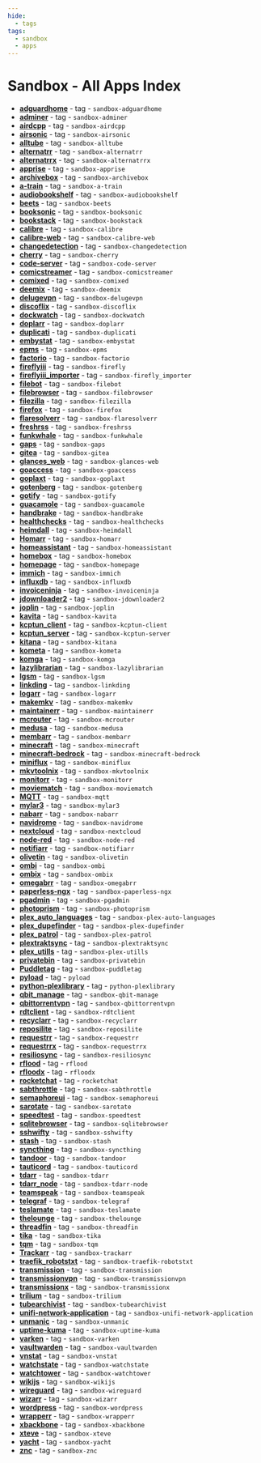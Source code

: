 ```yaml
---
hide:
  - tags
tags:
  - sandbox
  - apps
---
```


# Sandbox - All Apps Index

- **[adguardhome](../sandbox/apps/adguardhome.md)**  - tag - `sandbox-adguardhome`
- **[adminer](../sandbox/apps/adminer.md)**  - tag - `sandbox-adminer`
- **[airdcpp](../sandbox/apps/airdcpp.md)**  - tag - `sandbox-airdcpp`
- **[airsonic](../sandbox/apps/airsonic.md)**  - tag - `sandbox-airsonic`
- **[alltube](../sandbox/apps/alltube.md)**  - tag - `sandbox-alltube`
- **[alternatrr](../sandbox/apps/alternatrr.md)**  - tag - `sandbox-alternatrr`
- **[alternatrrx](../sandbox/apps/alternatrrx.md)**  - tag - `sandbox-alternatrrx`
- **[apprise](../sandbox/apps/apprise.md)**  - tag - `sandbox-apprise`
- **[archivebox](../sandbox/apps/archivebox.md)**  - tag - `sandbox-archivebox`
- **[a-train](../sandbox/apps/a-train.md)**  - tag - `sandbox-a-train`
- **[audiobookshelf](../sandbox/apps/audiobookshelf.md)**  - tag - `sandbox-audiobookshelf`
- **[beets](../sandbox/apps/beets.md)**  - tag - `sandbox-beets`
- **[booksonic](../sandbox/apps/booksonic.md)**  - tag - `sandbox-booksonic`
- **[bookstack](../sandbox/apps/bookstack.md)**  - tag - `sandbox-bookstack`
- **[calibre](../sandbox/apps/calibre.md)**  - tag - `sandbox-calibre`
- **[calibre-web](../sandbox/apps/calibre-web.md)**  - tag - `sandbox-calibre-web`
- **[changedetection](../sandbox/apps/changedetection.md)**  - tag - `sandbox-changedetection`
- **[cherry](../sandbox/apps/cherry.md)**  - tag - `sandbox-cherry`
- **[code-server](../sandbox/apps/code-server.md)**  - tag - `sandbox-code-server`
- **[comicstreamer](../sandbox/apps/comicstreamer.md)**  - tag - `sandbox-comicstreamer`
- **[comixed](../sandbox/apps/comixed.md)**  - tag - `sandbox-comixed`
- **[deemix](../sandbox/apps/deemix.md)**  - tag - `sandbox-deemix`
- **[delugevpn](../sandbox/apps/delugevpn.md)**  - tag - `sandbox-delugevpn`
- **[discoflix](../sandbox/apps/discoflix.md)**  - tag - `sandbox-discoflix`
- **[dockwatch](../sandbox/apps/dockwatch.md)**  - tag - `sandbox-dockwatch`
- **[doplarr](../sandbox/apps/doplarr.md)**  - tag - `sandbox-doplarr`
- **[duplicati](../sandbox/apps/duplicati.md)**  - tag - `sandbox-duplicati`
- **[embystat](../sandbox/apps/embystat.md)**  - tag - `sandbox-embystat`
- **[epms](../sandbox/apps/epms.md)**  - tag - `sandbox-epms`
- **[factorio](../sandbox/apps/factorio.md)**  - tag - `sandbox-factorio`
- **[fireflyiii](../sandbox/apps/fireflyiii.md)** - tag - `sandbox-firefly`
- **[fireflyiii_importer](../sandbox/apps/fireflyiii_importer.md)** - tag - `sandbox-firefly_importer`
- **[filebot](../sandbox/apps/filebot.md)**  - tag - `sandbox-filebot`
- **[filebrowser](../sandbox/apps/filebrowser.md)**  - tag - `sandbox-filebrowser`
- **[filezilla](../sandbox/apps/filezilla.md)**  - tag - `sandbox-filezilla`
- **[firefox](../sandbox/apps/firefox.md)**  - tag - `sandbox-firefox`
- **[flaresolverr](../sandbox/apps/flaresolverr.md)**  - tag - `sandbox-flaresolverr`
- **[freshrss](../sandbox/apps/freshrss.md)**  - tag - `sandbox-freshrss`
- **[funkwhale](../sandbox/apps/funkwhale.md)**  - tag - `sandbox-funkwhale`
- **[gaps](../sandbox/apps/gaps.md)**  - tag - `sandbox-gaps`
- **[gitea](../sandbox/apps/gitea.md)**  - tag - `sandbox-gitea`
- **[glances_web](../sandbox/apps/glances_web.md)**  - tag - `sandbox-glances-web`
- **[goaccess](../sandbox/apps/goaccess.md)**  - tag - `sandbox-goaccess`
- **[goplaxt](../sandbox/apps/goplaxt.md)**  - tag - `sandbox-goplaxt`
- **[gotenberg](../sandbox/apps/gotenberg.md)**  - tag - `sandbox-gotenberg`
- **[gotify](../sandbox/apps/gotify.md)**  - tag - `sandbox-gotify`
- **[guacamole](../sandbox/apps/guacamole.md)**  - tag - `sandbox-guacamole`
- **[handbrake](../sandbox/apps/handbrake.md)**  - tag - `sandbox-handbrake`
- **[healthchecks](../sandbox/apps/healthchecks.md)**  - tag - `sandbox-healthchecks`
- **[heimdall](../sandbox/apps/heimdall.md)**  - tag - `sandbox-heimdall`
- **[Homarr](../sandbox/apps/homarr.md)**  - tag - `sandbox-homarr`
- **[homeassistant](../sandbox/apps/homeassistant.md)** - tag - `sandbox-homeassistant`
- **[homebox](../sandbox/apps/homebox.md)**  - tag - `sandbox-homebox`
- **[homepage](../sandbox/apps/homepage.md)**  - tag - `sandbox-homepage`
- **[immich](../sandbox/apps/immich.md)**  - tag - `sandbox-immich`
- **[influxdb](../sandbox/apps/influxdb.md)**  - tag - `sandbox-influxdb`
- **[invoiceninja](../sandbox/apps/invoiceninja.md)**  - tag - `sandbox-invoiceninja`
- **[jdownloader2](../sandbox/apps/jdownloader2.md)**  - tag - `sandbox-jdownloader2`
- **[joplin](../sandbox/apps/joplin.md)**  - tag - `sandbox-joplin`
- **[kavita](../sandbox/apps/kavita.md)**  - tag - `sandbox-kavita`
- **[kcptun_client](../sandbox/apps/kcptun-client.md)**  - tag - `sandbox-kcptun-client`
- **[kcptun_server](../sandbox/apps/kcptun-server.md)**  - tag - `sandbox-kcptun-server`
- **[kitana](../sandbox/apps/kitana.md)**  - tag - `sandbox-kitana`
- **[kometa](../sandbox/apps/kometa.md)** - tag - `sandbox-kometa`
- **[komga](../sandbox/apps/komga.md)**  - tag - `sandbox-komga`
- **[lazylibrarian](../sandbox/apps/lazylibrarian.md)**  - tag - `sandbox-lazylibrarian`
- **[lgsm](../sandbox/apps/lgsm.md)**  - tag - `sandbox-lgsm`
- **[linkding](../sandbox/apps/linkding.md)**  - tag - `sandbox-linkding`
- **[logarr](../sandbox/apps/logarr.md)**  - tag - `sandbox-logarr`
- **[makemkv](../sandbox/apps/makemkv.md)**  - tag - `sandbox-makemkv`
- **[maintainerr](../sandbox/apps/maintainerr.md)**  - tag - `sandbox-maintainerr`
- **[mcrouter](../sandbox/apps/mcrouter.md)**  - tag - `sandbox-mcrouter`
- **[medusa](../sandbox/apps/medusa.md)**  - tag - `sandbox-medusa`
- **[membarr](../sandbox/apps/membarr.md)**  - tag - `sandbox-membarr`
- **[minecraft](../sandbox/apps/minecraft.md)**  - tag - `sandbox-minecraft`
- **[minecraft-bedrock](../sandbox/apps/minecraft-bedrock.md)**  - tag - `sandbox-minecraft-bedrock`
- **[miniflux](../sandbox/apps/miniflux.md)**  - tag - `sandbox-miniflux`
- **[mkvtoolnix](../sandbox/apps/mkvtoolnix.md)**  - tag - `sandbox-mkvtoolnix`
- **[monitorr](../sandbox/apps/monitorr.md)**  - tag - `sandbox-monitorr`
- **[moviematch](../sandbox/apps/moviematch.md)**  - tag - `sandbox-moviematch`
- **[MQTT](../sandbox/apps/mqtt.md)**  - tag - `sandbox-mqtt`
- **[mylar3](../sandbox/apps/mylar3.md)**  - tag - `sandbox-mylar3`
- **[nabarr](../sandbox/apps/nabarr.md)**  - tag - `sandbox-nabarr`
- **[navidrome](../sandbox/apps/navidrome.md)**  - tag - `sandbox-navidrome`
- **[nextcloud](../sandbox/apps/nextcloud.md)**  - tag - `sandbox-nextcloud`
- **[node-red](../sandbox/apps/node-red.md)**  - tag - `sandbox-node-red`
- **[notifiarr](../sandbox/apps/notifiarr.md)**  - tag - `sandbox-notifiarr`
- **[olivetin](../sandbox/apps/olivetin.md)**  - tag - `sandbox-olivetin`
- **[ombi](../sandbox/apps/ombi.md)**  - tag - `sandbox-ombi`
- **[ombix](../sandbox/apps/ombix.md)**  - tag - `sandbox-ombix`
- **[omegabrr](../sandbox/apps/omegabrr.md)**  - tag - `sandbox-omegabrr`
- **[paperless-ngx](../sandbox/apps/paperless-ngx.md)**  - tag - `sandbox-paperless-ngx`
- **[pgadmin](../sandbox/apps/pgadmin.md)**  - tag - `sandbox-pgadmin`
- **[photoprism](../sandbox/apps/photoprism.md)**  - tag - `sandbox-photoprism`
- **[plex_auto_languages](../sandbox/apps/plex-auto-languages.md)**  - tag - `sandbox-plex-auto-languages`
- **[plex_dupefinder](../sandbox/apps/plex-dupefinder.md)**  - tag - `sandbox-plex-dupefinder`
- **[plex_patrol](../sandbox/apps/plex-patrol.md)**  - tag - `sandbox-plex-patrol`
- **[plextraktsync](../sandbox/apps/plextraktsync.md)**  - tag - `sandbox-plextraktsync`
- **[plex_utills](../sandbox/apps/plex-utills.md)**  - tag - `sandbox-plex-utills`
- **[privatebin](../sandbox/apps/privatebin.md)**  - tag - `sandbox-privatebin`
- **[Puddletag](../sandbox/apps/puddletag.md)**  - tag - `sandbox-puddletag`
- **[pyload](../sandbox/apps/pyload.md)**  - tag - `pyload`
- **[python-plexlibrary](../sandbox/apps/python-plexlibrary.md)**  - tag - `python-plexlibrary`
- **[qbit_manage](../sandbox/apps/qbit-manage.md)**  - tag - `sandbox-qbit-manage`
- **[qbittorrentvpn](../sandbox/apps/qbittorrentvpn.md)**  - tag - `sandbox-qbittorrentvpn`
- **[rdtclient](../sandbox/apps/rdtclient.md)**  - tag - `sandbox-rdtclient`
- **[recyclarr](../sandbox/apps/recyclarr.md)**  - tag - `sandbox-recyclarr`
- **[reposilite](../sandbox/apps/reposilite.md)**  - tag - `sandbox-reposilite`
- **[requestrr](../sandbox/apps/requestrr.md)**  - tag - `sandbox-requestrr`
- **[requestrrx](../sandbox/apps/requestrrx.md)**  - tag - `sandbox-requestrrx`
- **[resiliosync](../sandbox/apps/resiliosync.md)**  - tag - `sandbox-resiliosync`
- **[rflood](../sandbox/apps/rflood.md)**  - tag - `rflood`
- **[rfloodx](../sandbox/apps/rfloodx.md)**  - tag - `rfloodx`
- **[rocketchat](../sandbox/apps/rocketchat.md)**  - tag - `rocketchat`
- **[sabthrottle](../sandbox/apps/sabthrottle.md)**  - tag - `sandbox-sabthrottle`
- **[semaphoreui](../sandbox/apps/semaphoreui.md)**  - tag - `sandbox-semaphoreui`
- **[sarotate](../sandbox/apps/sarotate.md)**  - tag - `sandbox-sarotate`
- **[speedtest](../sandbox/apps/speedtest.md)**  - tag - `sandbox-speedtest`
- **[sqlitebrowser](../sandbox/apps/sqlitebrowser.md)**  - tag - `sandbox-sqlitebrowser`
- **[sshwifty](../sandbox/apps/sshwifty.md)**  - tag - `sandbox-sshwifty`
- **[stash](../sandbox/apps/stash.md)**  - tag - `sandbox-stash`
- **[syncthing](../sandbox/apps/syncthing.md)**  - tag - `sandbox-syncthing`
- **[tandoor](../sandbox/apps/tandoor.md)**  - tag - `sandbox-tandoor`
- **[tauticord](../sandbox/apps/tauticord.md)**  - tag - `sandbox-tauticord`
- **[tdarr](../sandbox/apps/tdarr.md)**  - tag - `sandbox-tdarr`
- **[tdarr_node](../sandbox/apps/tdarr-node.md)**  - tag - `sandbox-tdarr-node`
- **[teamspeak](../sandbox/apps/teamspeak.md)**  - tag - `sandbox-teamspeak`
- **[telegraf](../sandbox/apps/telegraf.md)**  - tag - `sandbox-telegraf`
- **[teslamate](../sandbox/apps/teslamate.md)**  - tag - `sandbox-teslamate`
- **[thelounge](../sandbox/apps/thelounge.md)**  - tag - `sandbox-thelounge`
- **[threadfin](../sandbox/apps/threadfin.md)**  - tag - `sandbox-threadfin`
- **[tika](../sandbox/apps/tika.md)**  - tag - `sandbox-tika`
- **[tqm](../sandbox/apps/tqm.md)**  - tag - `sandbox-tqm`
- **[Trackarr](../sandbox/apps/trackarr.md)**  - tag - `sandbox-trackarr`
- **[traefik_robotstxt](../sandbox/apps/traefik-robotstxt.md)**  - tag - `sandbox-traefik-robotstxt`
- **[transmission](../sandbox/apps/transmission.md)**  - tag - `sandbox-transmission`
- **[transmissionvpn](../sandbox/apps/transmissionvpn.md)**  - tag - `sandbox-transmissionvpn`
- **[transmissionx](../sandbox/apps/transmissionx.md)**  - tag - `sandbox-transmissionx`
- **[trilium](../sandbox/apps/trilium.md)**  - tag - `sandbox-trilium`
- **[tubearchivist](../sandbox/apps/tubearchivist.md)**  - tag - `sandbox-tubearchivist`
- **[unifi-network-application](../sandbox/apps/unifi-network-application.md)**  - tag - `sandbox-unifi-network-application`
- **[unmanic](../sandbox/apps/unmanic.md)**  - tag - `sandbox-unmanic`
- **[uptime-kuma](../sandbox/apps/uptime-kuma.md)**  - tag - `sandbox-uptime-kuma`
- **[varken](../sandbox/apps/varken.md)**  - tag - `sandbox-varken`
- **[vaultwarden](../sandbox/apps/vaultwarden.md)**  - tag - `sandbox-vaultwarden`
- **[vnstat](../sandbox/apps/vnstat.md)**  - tag - `sandbox-vnstat`
- **[watchstate](../sandbox/apps/watchstate.md)**  - tag - `sandbox-watchstate`
- **[watchtower](../sandbox/apps/watchtower.md)**  - tag - `sandbox-watchtower`
- **[wikijs](../sandbox/apps/wikijs.md)**  - tag - `sandbox-wikijs`
- **[wireguard](../sandbox/apps/wireguard.md)**  - tag - `sandbox-wireguard`
- **[wizarr](../sandbox/apps/wizarr.md)**  - tag - `sandbox-wizarr`
- **[wordpress](../sandbox/apps/wordpress.md)**  - tag - `sandbox-wordpress`
- **[wrapperr](../sandbox/apps/wrapperr.md)**  - tag - `sandbox-wrapperr`
- **[xbackbone](../sandbox/apps/xbackbone.md)**  - tag - `sandbox-xbackbone`
- **[xteve](../sandbox/apps/xteve.md)**  - tag - `sandbox-xteve`
- **[yacht](../sandbox/apps/yacht.md)**  - tag - `sandbox-yacht`
- **[znc](../sandbox/apps/znc.md)**  - tag - `sandbox-znc`
